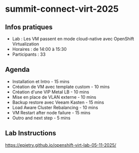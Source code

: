 # summit-connect-virt-2025

## Infos pratiques
- Lab : Les VM passent en mode cloud-native avec OpenShift Virtualization
- Horaires : de 14:00 à 15:30
- Participants : 33

## Agenda
- Installation et Intro - 15 mins
- Création de VM avec template custom - 10 mins
- Création d'une VIP Metal LB - 10 mins
- Mise en place de VLAN externe - 10 mins
- Backup restore avec Veeam Kasten - 15 mins
- Load Aware Cluster Rebalancing - 10 mins
- VM Restart after node failure - 15 mins
- Outro and next step - 5 mins

## Lab Instructions
https://epietry.github.io/openshift-virt-lab-05-11-2025/